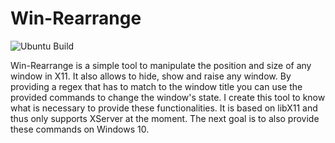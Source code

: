 # Win-Rearrange
![Ubuntu Build](https://github.com/TumbleOwlee/win-rearrange/actions/workflows/rust.yml/badge.svg)

Win-Rearrange is a simple tool to manipulate the position and size of any window in X11. It also allows to hide, show and raise any window. By providing a regex that has to match to the window title you can use the provided commands to change the window's state. I create this tool to know what is necessary to provide these functionalities. It is based on libX11 and thus only supports XServer at the moment. The next goal is to also provide these commands on Windows 10.
